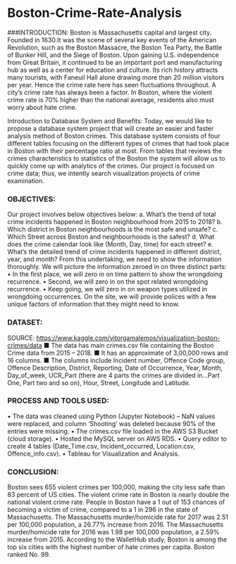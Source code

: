 # Boston-Crime-Rate-Analysis

 ###INTRODUCTION:
      Boston is Massachusetts capital and largest city. Founded in 1630.It was the scene of several key events of the American Revolution, such as the Boston Massacre, the Boston Tea Party, the Battle of Bunker Hill, and the Siege of Boston. Upon gaining U.S. independence from Great Britain, it continued to be an important port and manufacturing hub as well as a center for education and culture. Its rich history attracts many tourists, with Faneuil Hall alone drawing more than 20 million visitors per year. Hence the crime rate here has seen fluctuations throughout. A city’s crime rate has always been a factor. In Boston, where the violent crime rate is 70% higher than the national average, residents also must worry about hate crime. 

Introduction to Database System and Benefits:
      Today, we would like to propose a database system project that will create an easier and faster analysis method of Boston crimes. This database system consists of four different tables focusing on the different types of crimes that had took place in Boston with their percentage ratio at most. From tables that reviews the crimes characteristics to statistics of the Boston the system will allow us to quickly come up with analytics of the crimes. Our project is focused on crime data; thus, we intently search visualization projects of crime examination. 

### OBJECTIVES:
 Our project involves below objectives below:
 a. What’s the trend of total crime incidents happened in Boston neighbourhood from 2015 to         2018?
 b. Which district in Boston neighbourhoods is the most safe and unsafe? 
 c. Which Street across Boston and neighbourhoods is the safest? 
 d. What does the crime calendar look like (Month, Day, time) for each street? 
 e. What’s the detailed trend of crime incidents happened in different district, year, and month?
   From this undertaking, we need to show the information thoroughly. We will picture the information zeroed in on three distinct parts:
• In the first place, we will zero in on time pattern to show the wrongdoing recurrence.
• Second, we will zero in on the spot related wrongdoing recurrence.
• Keep going, we will zero in on weapon types utilized in wrongdoing occurrences. On the site, we will provide polices with a few unique factors of information that they might need to know.

### DATASET:
SOURCE:
https://www.kaggle.com/vitorgamalemos/visualization-boston-crimes/data
■	The data has main crimes.csv file containing the Boston Crime data from 2015 – 2018.
■	It has an approximate of 3,00,000 rows and 16 columns. 
■	The columns include Incident number, Offence Code group, Offence Description, District, Reporting, Date of Occurrence, Year, Month, Day_of_week, UCR_Part (there are 4 parts the crimes are divided in…Part One, Part two and so on), Hour, Street, Longitude and Latitude.


### PROCESS AND TOOLS USED:
•	The data was cleaned using Python (Jupyter Notebook) – NaN values were replaced, and column ‘Shooting’ was deleted because 90% of the entries were missing.
•	The crimes.csv file loaded in the AWS S3 Bucket (cloud storage).
•	Hosted the MySQL server on AWS RDS.
•	Query editor to create 4 tables (Date_Time.csv, Incident_occurred, Location.csv, Offence_info.csv).
•	Tableau for Visualization and Analysis.

### CONCLUSION:
Boston sees 655 violent crimes per 100,000, making the city less safe than 83 percent of US cities. The violent crime rate in Boston is nearly double the national violent crime rate. People in Boston have a 1 out of 153 chances of becoming a victim of crime, compared to a 1 in 296 in the state of Massachusetts. The Massachusetts murder/homicide rate for 2017 was 2.51 per 100,000 population, a 26.77% increase from 2016. The Massachusetts murder/homicide rate for 2016 was 1.98 per 100,000 population, a 2.59% increase from 2015. According to the WalletHub study, Boston is among the top six cities with the highest number of hate crimes per capita. Boston ranked No. 99.


